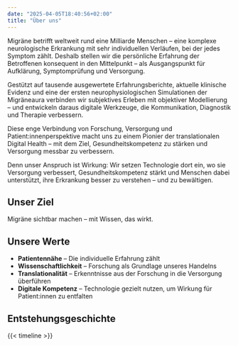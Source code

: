 ```yaml
---
date: "2025-04-05T18:40:56+02:00"
title: "Über uns"
---
```



Migräne betrifft weltweit rund eine Milliarde Menschen – eine komplexe neurologische Erkrankung mit sehr individuellen Verläufen, bei der jedes Symptom zählt. Deshalb stellen wir die persönliche Erfahrung der Betroffenen konsequent in den Mittelpunkt – als Ausgangspunkt für Aufklärung, Symptomprüfung und Versorgung.


Gestützt auf tausende ausgewertete Erfahrungsberichte, aktuelle klinische Evidenz und eine der ersten neurophysiologischen Simulationen der Migräneaura verbinden wir subjektives Erleben mit objektiver Modellierung – und entwickeln daraus digitale Werkzeuge, die Kommunikation, Diagnostik und Therapie verbessern.

Diese enge Verbindung von Forschung, Versorgung und Patient:innenperspektive macht uns zu einem Pionier der translationalen Digital Health – mit dem Ziel, Gesundheitskompetenz zu stärken und Versorgung messbar zu verbessern.

Denn unser Anspruch ist Wirkung: Wir setzen Technologie dort ein, wo sie Versorgung verbessert, Gesundheitskompetenz stärkt und Menschen dabei unterstützt, ihre Erkrankung besser zu verstehen – und zu bewältigen.


## Unser Ziel

Migräne sichtbar machen – mit Wissen, das wirkt.


## Unsere Werte

- **Patientennähe** – Die individuelle Erfahrung zählt
- **Wissenschaftlichkeit** – Forschung als Grundlage unseres Handelns
- **Translationalität** – Erkenntnisse aus der Forschung in die Versorgung überführen
- **Digitale Kompetenz** – Technologie gezielt nutzen, um Wirkung für Patient:innen zu entfalten




## Entstehungsgeschichte

{{< timeline >}}
